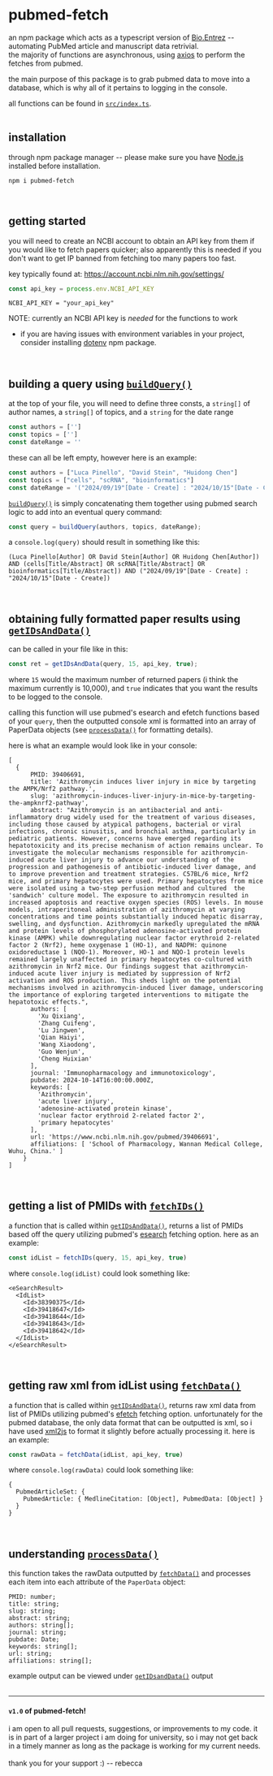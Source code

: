 # pubmed-fetch
an npm package which acts as a typescript version of [Bio.Entrez](https://biopython.org/docs/1.76/api/Bio.Entrez.html) -- automating PubMed article and manuscript data retrivial.  
the majority of functions are asynchronous, using [axios](https://github.com/axios/axios) to perform the fetches from pubmed.   

the main purpose of this package is to grab pubmed data to move into a database, which is why all of it pertains to logging in the console. 

all functions can be found in [`src/index.ts`](https://github.com/rebeccacombs/pubmed-fetch/blob/master/src/index.ts).
<br>
<br> 


## installation 
through npm package manager -- please make sure you have [Node.js](https://nodejs.org/en/download/package-manager) installed before installation. 
```
npm i pubmed-fetch
```
<br>

## getting started 

you will need to create an NCBI account to obtain an API key from them if you would like to fetch papers quicker; also apparently this is needed if you don't want to get IP banned from fetching too many papers too fast.

key typically found at: https://account.ncbi.nlm.nih.gov/settings/ 
```index.ts
const api_key = process.env.NCBI_API_KEY
```
```.env
NCBI_API_KEY = "your_api_key"
```
NOTE: currently an NCBI API key is *needed* for the functions to work  
- if you are having issues with environment variables in your project, consider installing [dotenv](https://github.com/motdotla/dotenv#readme) npm package. 

<br>

## building a query using [`buildQuery()`](#building-a-query-using-buildquery)

at the top of your file, you will need to define three consts, a `string[]` of author names, a `string[]` of topics, and a `string` for the date range
```index.ts
const authors = ['']
const topics = ['']
const dateRange = ''
```
these can all be left empty, however here is an example: 
```index.ts
const authors = ["Luca Pinello", "David Stein", "Huidong Chen"]
const topics = ["cells", "scRNA", "bioinformatics"]
const dateRange = '("2024/09/19"[Date - Create] : "2024/10/15"[Date - Create])'
```

[`buildQuery()`](#building-a-query-using-buildquery) is simply concatenating them together using pubmed search logic to add into an eventual query command: 
```index.ts
const query = buildQuery(authors, topics, dateRange);
```
a `console.log(query)` should result in something like this:   
```
(Luca Pinello[Author] OR David Stein[Author] OR Huidong Chen[Author]) AND (cells[Title/Abstract] OR scRNA[Title/Abstract] OR bioinformatics[Title/Abstract]) AND ("2024/09/19"[Date - Create] : "2024/10/15"[Date - Create])
```
<br>

## obtaining fully formatted paper results using [`getIDsAndData()`](#obtaining-fully-formatted-paper-results-using-getidsanddata)
can be called in your file like in this: 
```index.ts
const ret = getIDsAndData(query, 15, api_key, true);
```
where `15` would the maximum number of returned papers (i think the maximum currently is 10,000), and `true` indicates that you want the results to be logged to the console. 

calling this function will use pubmed's esearch and efetch functions based of your `query`, then the outputted console xml is formatted into an array of PaperData objects (see [`processData()`](#understanding-processdata) for formatting details).
<br>

here is what an example would look like in your console: 
```
[
  {
      PMID: 39406691,
      title: 'Azithromycin induces liver injury in mice by targeting the AMPK/Nrf2 pathway.',
      slug: 'azithromycin-induces-liver-injury-in-mice-by-targeting-the-ampknrf2-pathway',
      abstract: "Azithromycin is an antibacterial and anti-inflammatory drug widely used for the treatment of various diseases, including those caused by atypical pathogens, bacterial or viral infections, chronic sinusitis, and bronchial asthma, particularly in pediatric patients. However, concerns have emerged regarding its hepatotoxicity and its precise mechanism of action remains unclear. To investigate the molecular mechanisms responsible for azithromycin-induced acute liver injury to advance our understanding of the progression and pathogenesis of antibiotic-induced liver damage, and to improve prevention and treatment strategies. C57BL/6 mice, Nrf2 mice, and primary hepatocytes were used. Primary hepatocytes from mice were isolated using a two-step perfusion method and cultured  the 'sandwich' culture model. The exposure to azithromycin resulted in increased apoptosis and reactive oxygen species (ROS) levels. In mouse models, intraperitoneal administration of azithromycin at varying concentrations and time points substantially induced hepatic disarray, swelling, and dysfunction. Azithromycin markedly upregulated the mRNA and protein levels of phosphorylated adenosine-activated protein kinase (AMPK) while downregulating nuclear factor erythroid 2-related factor 2 (Nrf2), heme oxygenase 1 (HO-1), and NADPH: quinone oxidoreductase 1 (NQO-1). Moreover, HO-1 and NQO-1 protein levels remained largely unaffected in primary hepatocytes co-cultured with azithromycin in Nrf2 mice. Our findings suggest that azithromycin-induced acute liver injury is mediated by suppression of Nrf2 activation and ROS production. This sheds light on the potential mechanisms involved in azithromycin-induced liver damage, underscoring the importance of exploring targeted interventions to mitigate the hepatotoxic effects.",
      authors: [
        'Xu Qixiang',
        'Zhang Cuifeng',
        'Lu Jingwen',
        'Qian Haiyi',
        'Wang Xiaodong',
        'Guo Wenjun',
        'Cheng Huixian'
      ],
      journal: 'Immunopharmacology and immunotoxicology',
      pubdate: 2024-10-14T16:00:00.000Z,
      keywords: [
        'Azithromycin',
        'acute liver injury',
        'adenosine-activated protein kinase',
        'nuclear factor erythroid 2-related factor 2',
        'primary hepatocytes'
      ],
      url: 'https://www.ncbi.nlm.nih.gov/pubmed/39406691',
      affiliations: [ 'School of Pharmacology, Wannan Medical College, Wuhu, China.' ]
    }
]
```
<br>

## getting a list of PMIDs with [`fetchIDs()`](#getting-a-list-of-pmids-with-fetchids)
a function that is called within [`getIDsAndData()`](#obtaining-fully-formatted-paper-results-using-getidsanddata), returns a list of PMIDs based off the query utilizing pubmed's [esearch](https://www.ncbi.nlm.nih.gov/books/NBK25499/) fetching option.
here as an example: 
```index.ts
const idList = fetchIDs(query, 15, api_key, true)
```
where `console.log(idList)` could look something like: 
```
<eSearchResult>
  <IdList>
    <Id>38390375</Id>
    <Id>39418647</Id>
    <Id>39418644</Id>
    <Id>39418643</Id>
    <Id>39418642</Id>
  </IdList>
</eSearchResult> 
```
<br>

## getting raw xml from idList using [`fetchData()`](#getting-raw-xml-from-idlist-using-fetchdata)
a function that is called within [`getIDsAndData()`](#obtaining-fully-formatted-paper-results-using-getidsanddata), returns raw xml data from list of PMIDs utilizing pubmed's [efetch](https://www.ncbi.nlm.nih.gov/books/NBK25499/) fetching option. unfortunately for the pubmed database, the only data format that can be outputted is xml, so i have used [xml2js](https://www.npmjs.com/package/xml2js) to format it slightly before actually processing it. 
here is an example: 
```index.ts
const rawData = fetchData(idList, api_key, true)
```
where `console.log(rawData)` could look something like: 
```
{
  PubmedArticleSet: {
    PubmedArticle: { MedlineCitation: [Object], PubmedData: [Object] }
  }
}
```
<br>

## understanding [`processData()`](#understanding-processdata)
this function takes the rawData outputted by [`fetchData()`](#getting-raw-xml-from-idlist-using-fetchdata) and processes each item into each attribute of the `PaperData` object: 
```
PMID: number;
title: string;
slug: string;
abstract: string;
authors: string[];
journal: string;
pubdate: Date;
keywords: string[];
url: string;
affiliations: string[];
```
example output can be viewed under [`getIDsandData()`](#obtaining-fully-formatted-paper-results-using-getidsanddata) output  
<br>

---
#### `v1.0` of pubmed-fetch!  
i am open to all pull requests, suggestions, or improvements to my code. it is in part of a larger project i am doing for university, so i may not get back in a timely manner as long as the package is working for my current needs.  
<br> 
thank you for your support :) -- rebecca
